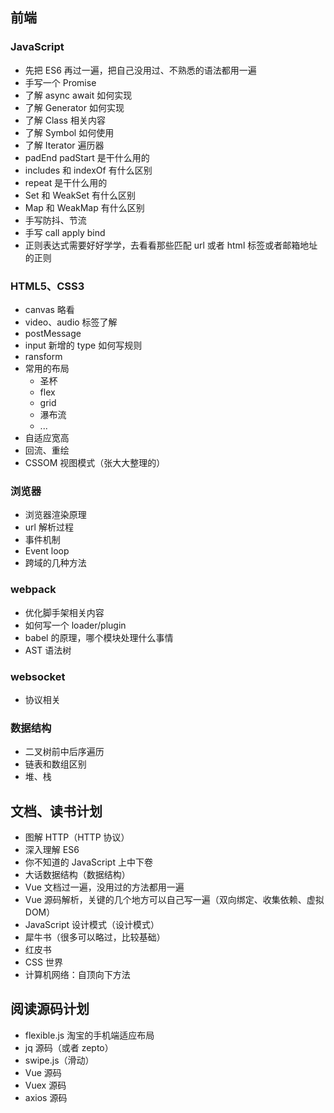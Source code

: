 ## 前端

### JavaScript

- 先把 ES6 再过一遍，把自己没用过、不熟悉的语法都用一遍
- 手写一个 Promise
- 了解 async await 如何实现
- 了解 Generator 如何实现
- 了解 Class 相关内容
- 了解 Symbol 如何使用
- 了解 Iterator 遍历器
- padEnd padStart 是干什么用的
- includes 和 indexOf 有什么区别
- repeat 是干什么用的
- Set 和 WeakSet 有什么区别
- Map 和 WeakMap 有什么区别
- 手写防抖、节流
- 手写 call apply bind
- 正则表达式需要好好学学，去看看那些匹配 url 或者 html 标签或者邮箱地址的正则

### HTML5、CSS3

- canvas 略看
- video、audio 标签了解
- postMessage
- input 新增的 type 如何写规则
- ransform
- 常用的布局
  - 圣杯
  - flex
  - grid
  - 瀑布流
  - ...
- 自适应宽高
- 回流、重绘
- CSSOM 视图模式（张大大整理的）

### 浏览器

- 浏览器渲染原理
- url 解析过程
- 事件机制
- Event loop
- 跨域的几种方法

### webpack

- 优化脚手架相关内容
- 如何写一个 loader/plugin
- babel 的原理，哪个模块处理什么事情
- AST 语法树

### websocket

- 协议相关

### 数据结构

- 二叉树前中后序遍历
- 链表和数组区别
- 堆、栈

## 文档、读书计划

- 图解 HTTP（HTTP 协议）
- 深入理解 ES6
- 你不知道的 JavaScript 上中下卷
- 大话数据结构（数据结构）
- Vue 文档过一遍，没用过的方法都用一遍
- Vue 源码解析，关键的几个地方可以自己写一遍（双向绑定、收集依赖、虚拟 DOM）
- JavaScript 设计模式（设计模式）
- 犀牛书（很多可以略过，比较基础）
- 红皮书
- CSS 世界
- 计算机网络：自顶向下方法

## 阅读源码计划

- flexible.js 淘宝的手机端适应布局
- jq 源码（或者 zepto）
- swipe.js（滑动）
- Vue 源码
- Vuex 源码
- axios 源码
